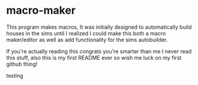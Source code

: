 # macro-maker
This program makes macros, It was initially designed to automatically build houses in the sims until I realized I could make this both a macro maker/editor
as well as add functionality for the sims autobuilder.

If you're actually reading this congrats you're smarter than me I never read this stuff, also this is my first README ever so wish me luck on my first 
github thing!


testing
